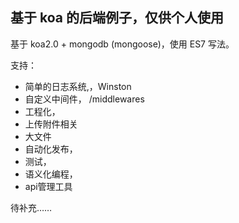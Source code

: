 ## 基于 koa 的后端例子，仅供个人使用

基于 koa2.0 + mongodb (mongoose)，使用 ES7 写法。

支持：

* 简单的日志系统,，Winston
* 自定义中间件， /middlewares
* 工程化，
* 上传附件相关
* 大文件
* 自动化发布，
* 测试，
* 语义化编程，
* api管理工具

待补充……